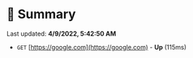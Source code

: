 # 📖 Summary
Last updated: **4/9/2022, 5:42:50 AM**

- `GET` [https://google.com](https://google.com) - **Up** (115ms)
